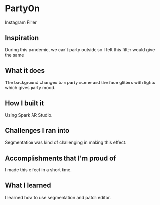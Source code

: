 # PartyOn
Instagram Filter 
## Inspiration
During this pandemic, we can't party outside so I felt this filter would give the same 
## What it does
The background changes to a party scene and the face glitters with lights which gives party mood.
## How I built it
Using Spark AR Studio.
## Challenges I ran into
Segmentation was kind of challenging in making this effect.
## Accomplishments that I'm proud of
I made this effect in a short time.
## What I learned
I learned how to use segmentation and patch editor.
